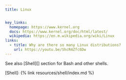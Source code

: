 ```yaml
---
title: Linux


key_links:
  homepage: https://www.kernel.org
  docs: https://www.kernel.org/doc/html/latest/
  wikipedia: https://en.m.wikipedia.org/wiki/Linux
links:
  - title: Why are there so many Linux distributions?
    url: https://youtu.be/ShcR4Zfc6Dw
---
```


See also [Shell][] section for Bash and other shells.

[Shell]: {% link resources/shell/index.md %}
